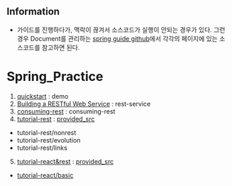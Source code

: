 ## Information
- 가이드를 진행하다가, 맥락이 끊겨서 소스코드가 실행이 안되는 경우가 있다. 그런 경우 Document를 관리하는 [spring guide github](https://github.com/spring-guides)에서 각각의 페이지에 있는 소스코드를 참고하면 된다.

# Spring_Practice
1. [quickstart](https://spring.io/quickstart) : demo
2. [Building a RESTful Web Service](https://spring.io/guides/gs/rest-service/) : rest-service
3. [consuming-rest](https://spring.io/guides/gs/consuming-rest/) : consuming-rest
4. [tutorial-rest](https://spring.io/guides/tutorials/rest/) : [provided_src](https://github.com/spring-guides/tut-rest)
  - tutorial-rest/nonrest
  - tutorial-rest/evolution
  - tutorial-rest/links
5. [tutorial-react&rest]() : [provided_src](https://github.com/spring-guides/tut-react-and-spring-data-rest)
  - [tutorial-react/basic](https://github.com/ByoungJoonIm/Spring_Practice/tree/master/tutorial-react/basic)
